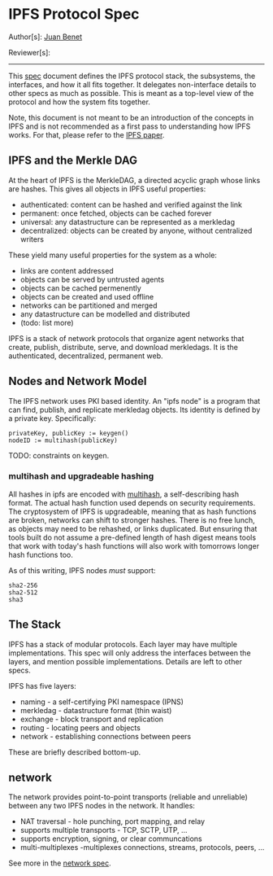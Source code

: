 # IPFS Protocol Spec

Author[s]: [Juan Benet](http://github.com/jbenet)

Reviewer[s]:

* * *

This [spec](../) document defines the IPFS protocol stack, the subsystems, the
interfaces, and how it all fits together. It delegates non-interface details
to other specs as much as possible. This is meant as a top-level view of the
protocol and how the system fits together.


Note, this document is not meant to be an introduction of the concepts in IPFS
and is not recommended as a first pass to understanding how IPFS works. For
that, please refer to the [IPFS paper](http://static.benet.ai/t/ipfs.pdf).

## IPFS and the Merkle DAG

At the heart of IPFS is the MerkleDAG, a directed acyclic graph whose links
are hashes. This gives all objects in IPFS useful properties:

- authenticated: content can be hashed and verified against the link
- permanent: once fetched, objects can be cached forever
- universal: any datastructure can be represented as a merkledag
- decentralized: objects can be created by anyone, without centralized writers

These yield many useful properties for the system as a whole:

- links are content addressed
- objects can be served by untrusted agents
- objects can be cached permenently
- objects can be created and used offline
- networks can be partitioned and merged
- any datastructure can be modelled and distributed
- (todo: list more)

IPFS is a stack of network protocols that organize agent networks
that create, publish, distribute, serve, and download merkledags.
It is the authenticated, decentralized, permanent web.


## Nodes and Network Model

The IPFS network uses PKI based identity. An "ipfs node" is a program that
can find, publish, and replicate merkledag objects. Its identity is defined
by a private key. Specifically:

```
privateKey, publicKey := keygen()
nodeID := multihash(publicKey)
```

TODO: constraints on keygen.

### multihash and upgradeable hashing

All hashes in ipfs are encoded with
[multihash](https://github.com/jbenet/multihash/), a self-describing hash
format. The actual hash function used depends on security requirements.
The cryptosystem of IPFS is upgradeable, meaning that as hash functions are
broken, networks can shift to stronger hashes. There is no free lunch, as
objects may need to be rehashed, or links duplicated. But ensuring that tools
built do not assume a pre-defined length of hash digest means tools that
work with today's hash functions will also work with tomorrows longer hash
functions too.

As of this writing, IPFS nodes _must_ support:

```
sha2-256
sha2-512
sha3
```


## The Stack

IPFS has a stack of modular protocols. Each layer may have multiple
implementations. This spec will only address the interfaces between the
layers, and mention possible implementations. Details are left to other specs.

IPFS has five layers:

- naming - a self-certifying PKI namespace (IPNS)
- merkledag - datastructure format (thin waist)
- exchange - block transport and replication
- routing - locating peers and objects
- network - establishing connections between peers

These are briefly described bottom-up.

## network

The network provides point-to-point transports (reliable and unreliable)
between any two IPFS nodes in the network. It handles:
- NAT traversal - hole punching, port mapping, and relay
- supports multiple transports - TCP, SCTP, UTP, ...
- supports encryption, signing, or clear communcations
- multi-multiplexes -multiplexes connections, streams, protocols, peers, ...

See more in the [network spec](network).
